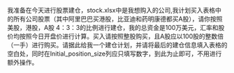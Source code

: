 我准备在今天进行股票建仓，stock.xlsx中是我想购入的公司,我计划买入表格中的所有公司股票（其中阿里巴巴买港股，比亚迪和药明康德都买A股），请你按照美股，港股，A股 4：3：3的比例进行建仓，我的总资金是100万美元，汇率和股价均按照今日开盘价进行计算。买入请按照整股购买，且A股应以100股的整数倍（一手）进行购买。请据此给我一个建仓计划，并请将最后的建仓信息填入表格的空白处，同时在Initial_position_size列应只填写数字，到此为止即可，不用进行额外操作。